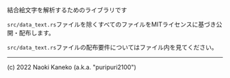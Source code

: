 結合絵文字を解析するためのライブラリです

`src/data_text.rs`ファイルを除くすべてのファイルをMITライセンスに基づき公開・配布します。

`src/data_text.rs`ファイルの配布要件についてはファイル内を見てください。

---

(c) 2022 Naoki Kaneko (a.k.a. "puripuri2100")


